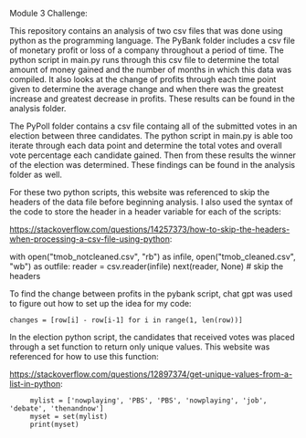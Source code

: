 Module 3 Challenge:

This repository contains an analysis of two csv files that was done using python as the programming language. The PyBank folder includes a csv file of monetary profit or loss of a company throughout a period of time. The python script in main.py runs through this csv file to determine the total amount of money gained and the number of months in which this data was compiled. It also looks at the change of profits through each time point given to determine the average change and when there was the greatest increase and greatest decrease in profits. These results can be found in the analysis folder.

The PyPoll folder contains a csv file containg all of the submitted votes in an election between three candidates. The python script in main.py is able too iterate through each data point and determine the total votes and overall vote percentage each candidate gained. Then from these results the winner of the election was determined. These findings can be found in the analysis folder as well.


For these two python scripts, this website was referenced to skip the headers of the data file before beginning analysis. I also used the syntax of the code to store the header in a header variable for each of the scripts:

   https://stackoverflow.com/questions/14257373/how-to-skip-the-headers-when-processing-a-csv-file-using-python:

   with open("tmob_notcleaned.csv", "rb") as infile, open("tmob_cleaned.csv", "wb") as outfile:
      reader = csv.reader(infile)
      next(reader, None)  # skip the headers


To find the change between profits in the pybank script, chat gpt was used to figure out how to set up the idea for my code:

    changes = [row[i] - row[i-1] for i in range(1, len(row))]

In the election python script, the candidates that received votes was placed through a set function to return only unique values. This website was referenced for how to use this function:

   https://stackoverflow.com/questions/12897374/get-unique-values-from-a-list-in-python:

         mylist = ['nowplaying', 'PBS', 'PBS', 'nowplaying', 'job', 'debate', 'thenandnow']
         myset = set(mylist)
         print(myset)


         

   
